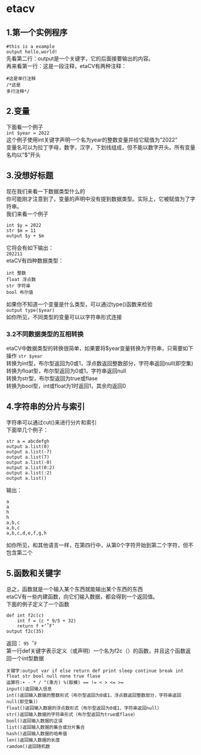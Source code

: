 # etacv

## 1.第一个实例程序  

`#this is a example`  
`output hello,world!`  
先看第二行：output是一个关键字，它的后面接要输出的内容。  
再来看第一行：这是一段注释，etaCV有两种注释：  

```comment
#这是单行注释  
/*这是  
多行注释*/  
```

## 2.变量  

下面看一个例子  
`int $year = 2022`  
这个例子使用int关键字声明一个名为year的整数变量并给它赋值为”2022”  
变量名可以为拉丁字母，数字，汉字，下划线组成，但不能以数字开头。所有变量名均以”$”开头  

## 3.没想好标题  

现在我们来看一下数据类型什么的  
你可能刚才注意到了，变量的声明中没有提到数据类型。实际上，它被赋值为了字符串。  
我们来看一个例子  

```example  
int $y = 2022  
str $m = 11  
output $y + $m  
```  

它将会有如下输出：  
`202211`  
etaCV有四种数据类型：  

```type
int 整数  
float 浮点数  
str 字符串  
bool 布尔值  
```

如果你不知道一个变量是什么类型，可以通过type()函数来检验  
`output type($year)`  
如你所见，不同类型的变量可以以字符串形式连接  

### 3.2不同数据类型的互相转换  

etaCV中数据类型的转换很简单，如果要将$year变量转换为字符串，只需要如下操作
`str $year`  
转换为int型，布尔型返回为0或1，浮点数返回整数部分，字符串返回null(即空集)  
转换为float型，布尔型返回为0或1，字符串返回null  
转换为str型，布尔型返回为true或flase  
转换为bool型，int或float为1时返回1，其余均返回0  

## 4.字符串的分片与索引  

字符串可以通过cut()来进行分片和索引  
下面举几个例子：  

```example
str a = abcdefgh  
output a.list(0)  
output a.list(-7)  
output a.list(7)  
output a.list(-0)  
output a.list(0:2)  
output a.list(:2)  
output a.list()  
```

输出：

```output
a  
a  
h  
h  
a,b,c  
a,b,c  
a,b,c,d,e,f,g,h  
```

如你所见，和其他语言一样，在第四行中，从第0个字符开始到第二个字符，但不包含第二个  

## 5.函数和关键字  

总之，函数就是一个输入某个东西就能输出某个东西的东西  
etaCV有一些内建函数，向它们输入数据，都会得到一个返回值。  
下面的例子定义了一个函数  

```example
def int f2c(c)   
    int f = (c * 9/5 + 32)  
    return f +‘˚F’  
output f2c(35)
```
  
返回：
`95 ˚F`  
第一行def关键字表示定义（或声明）一个名为f2c（）的函数，并且这个函数返回一个int型数据

```others
关键字:output var if else return def print sleep continue break int float str bool null none true flase
运算符:+ - * / ^(乘方) %(取模) == != < > <= >=
input()返回输入信息
int()返回输入数据的整数形式（布尔型返回为0或1，浮点数返回整数部分，字符串返回null(即空集)）
float()返回输入数据的浮点数形式（布尔型返回为0或1，字符串返回null）
str()返回输入数据的字符串形式（布尔型返回为true或flase）
bool()返回输入数据的正误
list()返回输入数据的集合或分片集合
hash()返回输入数据的哈希值
len()返回输入数据的长度
ramdom()返回随机数
```

